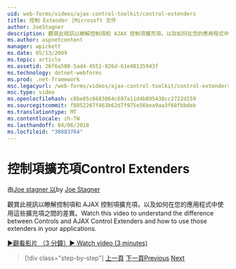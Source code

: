 ```yaml
---
uid: web-forms/videos/ajax-control-toolkit/control-extenders
title: 控制 Extender |Microsoft 文件
author: JoeStagner
description: 觀賞此視訊以瞭解控制項和 AJAX 控制項擴充項，以及如何在您的應用程式中使用這些擴充項之間的差異。
ms.author: aspnetcontent
manager: wpickett
ms.date: 05/13/2009
ms.topic: article
ms.assetid: 26f6a508-5ad4-4551-826d-61e48135943f
ms.technology: dotnet-webforms
ms.prod: .net-framework
msc.legacyurl: /web-forms/videos/ajax-control-toolkit/control-extenders
msc.type: video
ms.openlocfilehash: c8be85c6683064c697a11d4b895438cc2722d159
ms.sourcegitcommit: f8852267f463b62d7f975e56bea9aa3f68fbbdeb
ms.translationtype: MT
ms.contentlocale: zh-TW
ms.lasthandoff: 04/06/2018
ms.locfileid: "30883764"
---
```

<a name="control-extenders"></a><span data-ttu-id="968ba-103">控制項擴充項</span><span class="sxs-lookup"><span data-stu-id="968ba-103">Control Extenders</span></span>
====================
<span data-ttu-id="968ba-104">由[Joe stagner 以](https://github.com/JoeStagner)</span><span class="sxs-lookup"><span data-stu-id="968ba-104">by [Joe Stagner](https://github.com/JoeStagner)</span></span>

<span data-ttu-id="968ba-105">觀賞此視訊以瞭解控制項和 AJAX 控制項擴充項，以及如何在您的應用程式中使用這些擴充項之間的差異。</span><span class="sxs-lookup"><span data-stu-id="968ba-105">Watch this video to understand the difference between Controls and AJAX Control Extenders and how to use those extenders in your applications.</span></span>

[<span data-ttu-id="968ba-106">&#9654;觀看影片 （3 分鐘）</span><span class="sxs-lookup"><span data-stu-id="968ba-106">&#9654; Watch video (3 minutes)</span></span>](https://channel9.msdn.com/Blogs/ASP-NET-Site-Videos/control-extenders)

> [!div class="step-by-step"]
> <span data-ttu-id="968ba-107">[上一頁](utilize-the-ajax-rating-control-in-the-aspnet-toolkit.md)
> [下一頁](color-picker.md)</span><span class="sxs-lookup"><span data-stu-id="968ba-107">[Previous](utilize-the-ajax-rating-control-in-the-aspnet-toolkit.md)
[Next](color-picker.md)</span></span>
